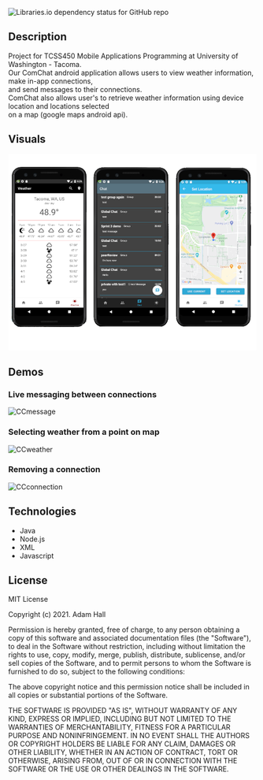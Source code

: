![Libraries.io dependency status for GitHub repo](https://img.shields.io/badge/license-MIT_License-yellowgreen)

## Description
Project for TCSS450 Mobile Applications Programming at University of Washington - Tacoma. </br>
Our ComChat android application allows users to view weather information, make in-app connections,</br>
and send messages to their connections. </br>
ComChat also allows user's to retrieve weather information using device location and locations selected </br>
on a map (google maps android api). </br>

## **Visuals**
![screenshot](/androidSS.png)

## **Demos**
### Live messaging between connections
![CCmessage](https://user-images.githubusercontent.com/47022779/114324633-0dcfb500-9ae0-11eb-9ea0-1df307e57469.gif)

### Selecting weather from a point on map
![CCweather](https://user-images.githubusercontent.com/47022779/114323925-571e0580-9adc-11eb-8e5e-f1b9505f9119.gif)

### Removing a connection
![CCconnection](https://user-images.githubusercontent.com/47022779/114324094-30ac9a00-9add-11eb-8d88-68730355d642.gif)

## **Technologies**
* Java
* Node.js
* XML
* Javascript

## **License**
MIT License

Copyright (c) 2021. Adam Hall

Permission is hereby granted, free of charge, to any person obtaining a copy
of this software and associated documentation files (the "Software"), to deal
in the Software without restriction, including without limitation the rights
to use, copy, modify, merge, publish, distribute, sublicense, and/or sell
copies of the Software, and to permit persons to whom the Software is
furnished to do so, subject to the following conditions:

The above copyright notice and this permission notice shall be included in all
copies or substantial portions of the Software.

THE SOFTWARE IS PROVIDED "AS IS", WITHOUT WARRANTY OF ANY KIND, EXPRESS OR
IMPLIED, INCLUDING BUT NOT LIMITED TO THE WARRANTIES OF MERCHANTABILITY,
FITNESS FOR A PARTICULAR PURPOSE AND NONINFRINGEMENT. IN NO EVENT SHALL THE
AUTHORS OR COPYRIGHT HOLDERS BE LIABLE FOR ANY CLAIM, DAMAGES OR OTHER
LIABILITY, WHETHER IN AN ACTION OF CONTRACT, TORT OR OTHERWISE, ARISING FROM,
OUT OF OR IN CONNECTION WITH THE SOFTWARE OR THE USE OR OTHER DEALINGS IN THE
SOFTWARE.
